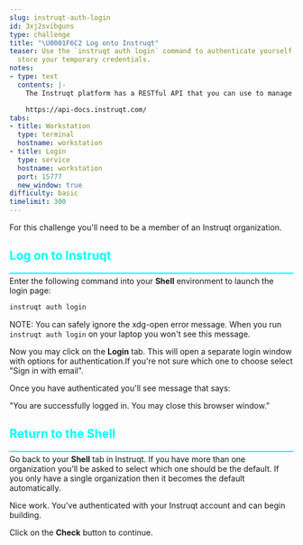 ```yaml
---
slug: instruqt-auth-login
id: 3xj2svibguns
type: challenge
title: "\U0001F6C2 Log onto Instruqt"
teaser: Use the `instruqt auth login` command to authenticate yourself and safely
  store your temporary credentials.
notes:
- type: text
  contents: |-
    The Instruqt platform has a RESTful API that you can use to manage your tracks and query data.

    https://api-docs.instruqt.com/
tabs:
- title: Workstation
  type: terminal
  hostname: workstation
- title: Login
  type: service
  hostname: workstation
  port: 15777
  new_window: true
difficulty: basic
timelimit: 300
---
```

<style type="text/css" rel="stylesheet">
hr.cyan { background-color: cyan; color: cyan; height: 2px; margin-bottom: -10px; }
h2.cyan { color: cyan; }
</style>For this challenge you'll need to be a member of an Instruqt organization.

<h2 class="cyan">Log on to Instruqt</h2>
<hr class="cyan">

Enter the following command into your **Shell** environment to launch the login page:
```bash
instruqt auth login
```

NOTE: You can safely ignore the xdg-open error message. When you run `instruqt auth login` on your laptop you won't see this message.

Now you may click on the **Login** tab. This will open a separate login window with options for authentication.If you're not sure which one to choose select "Sign in with email".

Once you have authenticated you'll see message that says:

"You are successfully logged in. You may close this browser window."

<h2 class="cyan">Return to the Shell</h2>
<hr class="cyan">

Go back to your **Shell** tab in Instruqt. If you have more than one organization you'll be asked to select which one should be the default. If you only have a single organization then it becomes the default automatically.

Nice work. You've authenticated with your Instruqt account and can begin building.

Click on the **Check** button to continue.
